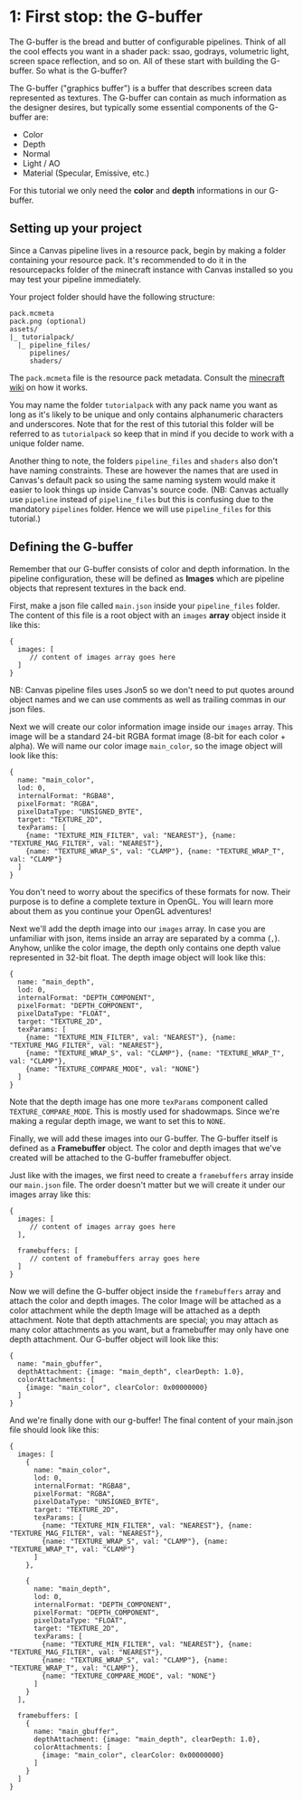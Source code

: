 # 1: First stop: the G-buffer

The G-buffer is the bread and butter of configurable pipelines. Think of all the cool effects you want in a shader pack: ssao, godrays, volumetric light, screen space reflection, and so on. All of these start with building the G-buffer. So what is the G-buffer?

The G-buffer ("graphics buffer") is a buffer that describes screen data represented as textures. The G-buffer can contain as much information as the designer desires, but typically some essential components of the G-buffer are:
* Color
* Depth
* Normal
* Light / AO
* Material (Specular, Emissive, etc.)

For this tutorial we only need the **color** and **depth** informations in our G-buffer.

## Setting up your project

Since a Canvas pipeline lives in a resource pack, begin by making a folder containing your resource pack. It's recommended to do it in the resourcepacks folder of the minecraft instance with Canvas installed so you may test your pipeline immediately.

Your project folder should have the following structure:

```
pack.mcmeta
pack.png (optional)
assets/
|_ tutorialpack/
  |_ pipeline_files/
     pipelines/
     shaders/
```

The `pack.mcmeta` file is the resource pack metadata. Consult the [minecraft wiki](https://minecraft.fandom.com/wiki/Tutorials/Creating_a_resource_pack#Creating_a_.MCMETA_file) on how it works.

You may name the folder `tutorialpack` with any pack name you want as long as it's likely to be unique and only contains alphanumeric characters and underscores. Note that for the rest of this tutorial this folder will be referred to as `tutorialpack` so keep that in mind if you decide to work with a unique folder name.

Another thing to note, the folders `pipeline_files` and `shaders` also don't have naming constraints. These are however the names that are used in Canvas's default pack so using the same naming system would make it easier to look things up inside Canvas's source code. (NB: Canvas actually use `pipeline` instead of `pipeline_files` but this is confusing due to the mandatory `pipelines` folder. Hence we will use `pipeline_files` for this tutorial.)

## Defining the G-buffer

Remember that our G-buffer consists of color and depth information. In the pipeline configuration, these will be defined as **Images** which are pipeline objects that represent textures in the back end.

First, make a json file called `main.json` inside your `pipeline_files` folder. The content of this file is a root object with an `images` **array** object inside it like this:

```json5
{
  images: [
     // content of images array goes here
  ]
}
```

NB: Canvas pipeline files uses Json5 so we don't need to put quotes around object names and we can use comments as well as trailing commas in our json files.

Next we will create our color information image inside our `images` array. This image will be a standard 24-bit RGBA format image (8-bit for each color + alpha). We will name our color image `main_color`, so the image object will look like this:

```json5
{
  name: "main_color",
  lod: 0,
  internalFormat: "RGBA8",
  pixelFormat: "RGBA",
  pixelDataType: "UNSIGNED_BYTE",
  target: "TEXTURE_2D",
  texParams: [
    {name: "TEXTURE_MIN_FILTER", val: "NEAREST"}, {name: "TEXTURE_MAG_FILTER", val: "NEAREST"},
    {name: "TEXTURE_WRAP_S", val: "CLAMP"}, {name: "TEXTURE_WRAP_T", val: "CLAMP"}
  ]
}
```

You don't need to worry about the specifics of these formats for now. Their purpose is to define a complete texture in OpenGL. You will learn more about them as you continue your OpenGL adventures!

Next we'll add the depth image into our `images` array. In case you are unfamiliar with json, items inside an array are separated by a comma (`,`). Anyhow, unlike the color image, the depth only contains one depth value represented in 32-bit float. The depth image object will look like this:

```json5
{
  name: "main_depth",
  lod: 0,
  internalFormat: "DEPTH_COMPONENT",
  pixelFormat: "DEPTH_COMPONENT",
  pixelDataType: "FLOAT",
  target: "TEXTURE_2D",
  texParams: [ 
    {name: "TEXTURE_MIN_FILTER", val: "NEAREST"}, {name: "TEXTURE_MAG_FILTER", val: "NEAREST"},
    {name: "TEXTURE_WRAP_S", val: "CLAMP"}, {name: "TEXTURE_WRAP_T", val: "CLAMP"},
    {name: "TEXTURE_COMPARE_MODE", val: "NONE"}
  ]
}
```

Note that the depth image has one more `texParams` component called `TEXTURE_COMPARE_MODE`. This is mostly used for shadowmaps. Since we're making a regular depth image, we want to set this to `NONE`.

Finally, we will add these images into our G-buffer. The G-buffer itself is defined as a **Framebuffer** object. The color and depth images that we've created will be attached to the G-buffer framebuffer object.

Just like with the images, we first need to create a `framebuffers` array inside our `main.json` file. The order doesn't matter but we will create it under our images array like this:


```json5
{
  images: [
     // content of images array goes here
  ],

  framebuffers: [
     // content of framebuffers array goes here
  ]
}
```

Now we will define the G-buffer object inside the `framebuffers` array and attach the color and depth images. The color Image will be attached as a color attachment while the depth Image will be attached as a depth attachment. Note that depth attachments are special; you may attach as many color attachments as you want, but a framebuffer may only have one depth attachment. Our G-buffer object will look like this:

```json5
{
  name: "main_gbuffer",
  depthAttachment: {image: "main_depth", clearDepth: 1.0},
  colorAttachments: [
    {image: "main_color", clearColor: 0x00000000}
  ]
}
```

And we're finally done with our g-buffer! The final content of your main.json file should look like this:

```json5
{
  images: [
    {
      name: "main_color",
      lod: 0,
      internalFormat: "RGBA8",
      pixelFormat: "RGBA",
      pixelDataType: "UNSIGNED_BYTE",
      target: "TEXTURE_2D",
      texParams: [
        {name: "TEXTURE_MIN_FILTER", val: "NEAREST"}, {name: "TEXTURE_MAG_FILTER", val: "NEAREST"},
        {name: "TEXTURE_WRAP_S", val: "CLAMP"}, {name: "TEXTURE_WRAP_T", val: "CLAMP"}
      ]
    },

    {
      name: "main_depth",
      lod: 0,
      internalFormat: "DEPTH_COMPONENT",
      pixelFormat: "DEPTH_COMPONENT",
      pixelDataType: "FLOAT",
      target: "TEXTURE_2D",
      texParams: [ 
        {name: "TEXTURE_MIN_FILTER", val: "NEAREST"}, {name: "TEXTURE_MAG_FILTER", val: "NEAREST"},
        {name: "TEXTURE_WRAP_S", val: "CLAMP"}, {name: "TEXTURE_WRAP_T", val: "CLAMP"},
        {name: "TEXTURE_COMPARE_MODE", val: "NONE"}
      ]
    }
  ],

  framebuffers: [
    {
      name: "main_gbuffer",
      depthAttachment: {image: "main_depth", clearDepth: 1.0},
      colorAttachments: [
        {image: "main_color", clearColor: 0x00000000}
      ]
    }
  ]
}
```
